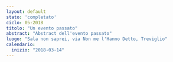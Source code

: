 ```yaml
---
layout: default
stato: 'completato'
ciclo: 05-2018
titolo: "Un evento passato"
abstract: "Abstract dell'evento passato"
luogo: "Sala non saprei, via Non me l'Hanno Detto, Treviglio"
calendario:
  inizio: "2018-03-14"
---
```

